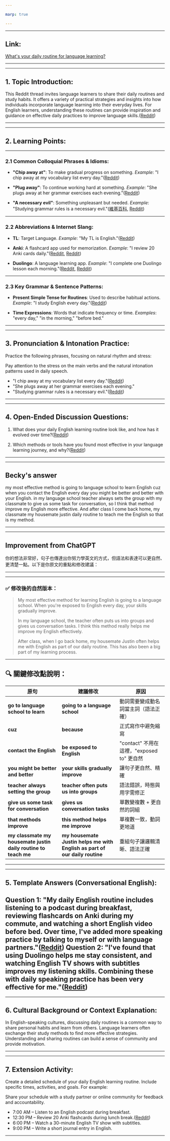 ```yaml
---

marp: true

---
```


---

## Link:

[What's your daily routine for language learning?](https://www.reddit.com/r/languagelearning/comments/14oleg7/whats_your_daily_routine_for_language_learning/)

---

---

## 1. Topic Introduction:

This Reddit thread invites language learners to share their daily routines and study habits. It offers a variety of practical strategies and insights into how individuals incorporate language learning into their everyday lives. For English learners, understanding these routines can provide inspiration and guidance on effective daily practices to improve language skills.([Reddit][1])

---

---

## 2. Learning Points:

---

### 2.1 Common Colloquial Phrases & Idioms:

* **"Chip away at"**: To make gradual progress on something.
*Example*: "I chip away at my vocabulary list every day."([Reddit][2])

* **"Plug away"**: To continue working hard at something.
*Example*: "She plugs away at her grammar exercises each evening."([Reddit][3])

* **"A necessary evil"**: Something unpleasant but needed.
*Example*: "Studying grammar rules is a necessary evil."([維基百科][4], [Reddit][2])

---

### 2.2 Abbreviations & Internet Slang:

* **TL**: Target Language.
*Example*: "My TL is English."([Reddit][5])

* **Anki**: A flashcard app used for memorization.
*Example*: "I review 20 Anki cards daily."([Reddit][6], [Reddit][7])

* **Duolingo**: A language learning app.
*Example*: "I complete one Duolingo lesson each morning."([Reddit][1], [Reddit][8])

---

### 2.3 Key Grammar & Sentence Patterns:

* **Present Simple Tense for Routines**: Used to describe habitual actions.
*Example*: "I study English every day."([Reddit][9])

* **Time Expressions**: Words that indicate frequency or time.
*Examples*: "every day," "in the morning," "before bed."

---

---

## 3. Pronunciation & Intonation Practice:

Practice the following phrases, focusing on natural rhythm and stress:

Pay attention to the stress on the main verbs and the natural intonation patterns used in daily speech.

* "I chip away at my vocabulary list every day."([Reddit][2])
* "She plugs away at her grammar exercises each evening."
* "Studying grammar rules is a necessary evil."([Reddit][2])
---

---

## 4. Open-Ended Discussion Questions:

1. What does your daily English learning routine look like, and how has it evolved over time?([Reddit][1])

2. Which methods or tools have you found most effective in your language learning journey, and why?([Reddit][1])

---

---

## Becky's answer

my most effective method is going to language school to learn English cuz when you contact the English every day you might be better and better with your English. 
in my language school teacher always sets the group with my classmate to  give us some task for conversation, so I think that method improve my English more effective.
And after class I come back home, my classmate my housemate justin daily routine to teach me the English so that is my method.

---

---

## Improvement from ChatGPT

你的想法非常好，句子也傳達出你努力學英文的方式，但語法和表達可以更自然、更清楚一點。以下是你原文的重點和修改建議：

---

---

### ✅ 修改後的自然版本：

> My most effective method for learning English is going to a language school. When you're exposed to English every day, your skills gradually improve.
>
> In my language school, the teacher often puts us into groups and gives us conversation tasks. I think this method really helps me improve my English effectively.
>
> After class, when I go back home, my housemate Justin often helps me with English as part of our daily routine. This has also been a big part of my learning process.

---

## 🔍 關鍵修改點說明：

| 原句                                                             | 建議修改                                                                       | 原因                               |
| -------------------------------------------------------------- | -------------------------------------------------------------------------- | -------------------------------- |
| **go to language school to learn**                             | **going to a language school**                                             | 動詞需要變成動名詞當主詞（語法正確）               |
| **cuz**                                                        | **because**                                                                | 正式寫作中避免縮寫                        |
| **contact the English**                                        | **be exposed to English**                                                  | "contact" 不用在這裡，"exposed to" 更自然 |
| **you might be better and better**                             | **your skills gradually improve**                                          | 讓句子更自然、精確                        |
| **teacher always setting the group**                           | **teacher often puts us into groups**                                      | 語法錯誤，時態與用字需修正                    |
| **give us some task for conversation**                         | **gives us conversation tasks**                                            | 單數變複數 + 更自然的詞組                   |
| **that methods improve**                                       | **this method helps me improve**                                           | 單複數一致，動詞更地道                      |
| **my classmate my housemate justin daily routine to teach me** | **my housemate Justin helps me with English as part of our daily routine** | 重組句子讓邏輯清晰、語法正確                   |

---

---

## 5. Template Answers (Conversational English):

**Question 1**: "My daily English routine includes listening to a podcast during breakfast, reviewing flashcards on Anki during my commute, and watching a short English video before bed. Over time, I've added more speaking practice by talking to myself or with language partners."([Reddit][7])
**Question 2**: "I've found that using Duolingo helps me stay consistent, and watching English TV shows with subtitles improves my listening skills. Combining these with daily speaking practice has been very effective for me."([Reddit][6])
---

---

## 6. Cultural Background or Context Explanation:

In English-speaking cultures, discussing daily routines is a common way to share personal habits and learn from others. Language learners often exchange their study methods to find more effective strategies. Understanding and sharing routines can build a sense of community and provide motivation.

---

---

## 7. Extension Activity:

Create a detailed schedule of your daily English learning routine. Include specific times, activities, and goals. For example:

Share your schedule with a study partner or online community for feedback and accountability.

* 7:00 AM – Listen to an English podcast during breakfast.
* 12:30 PM – Review 20 Anki flashcards during lunch break.([Reddit][8])
* 6:00 PM – Watch a 30-minute English TV show with subtitles.
* 9:00 PM – Write a short journal entry in English.
---

[1]: https://www.reddit.com/r/languagelearning/comments/18zgnbz/what_are_some_daily_habits_that_you_follow_and/?utm_source=chatgpt.com "r/languagelearning on Reddit: What are some daily habits that you ..."
[2]: https://www.reddit.com/r/languagelearning/comments/1cssqr3/whats_your_daily_routine_for_language_learning/?utm_source=chatgpt.com "What's your daily routine for language learning? - Reddit"
[3]: https://www.reddit.com/r/EnglishLearning/comments/18ne4nk/do_people_seriously_use_these_in_daily/?utm_source=chatgpt.com "Do people seriously use these in daily conversations? - Reddit"
[4]: https://en.wikipedia.org/wiki/R/malefashionadvice?utm_source=chatgpt.com "R/malefashionadvice"
[5]: https://www.reddit.com/r/languagelearning/comments/s0r4m2/what_is_your_current_language_learning_routine/?utm_source=chatgpt.com "What is your current language learning routine? : r/languagelearning"
[6]: https://www.reddit.com/r/languagelearning/comments/40uy8c/language_learners_what_is_your_daily_routine/?utm_source=chatgpt.com "Language Learners, what is your daily routine? : r/languagelearning"
[7]: https://www.reddit.com/r/EnglishLearning/comments/l3x1sd/what_is_your_daily_routine_to_improve_your_english/?utm_source=chatgpt.com "What is your daily routine to improve your English? : r/EnglishLearning"
[8]: https://www.reddit.com/r/languagelearning/comments/14oleg7/whats_your_daily_routine_for_language_learning/?utm_source=chatgpt.com "What's your daily routine for language learning? - Reddit"
[9]: https://www.reddit.com/r/EnglishLearning/comments/kpfwdx/english_podcast_for_daily_life_english_with/?utm_source=chatgpt.com "English podcast for daily life English with transcript?? - Reddit"
